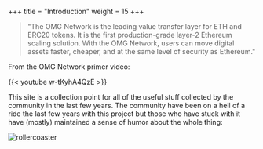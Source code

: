 +++
title = "Introduction"
weight = 15
+++

> "The OMG Network is the leading value transfer layer for ETH and ERC20 tokens. It is the first production-grade layer-2 Ethereum scaling solution. With the OMG Network, users can move digital assets faster, cheaper, and at the same level of security as Ethereum."

From the OMG Network primer video:

{{< youtube w-tKyhA4QzE >}}

This site is a collection point for all of the useful stuff collected by the community in the last few years. The community have been on a hell of a ride the last few years with this project but those who have stuck with it have (mostly) maintained a sense of humor about the whole thing:

![rollercoaster](../images/rollercoaster.jpg?height=626px&width=512px)